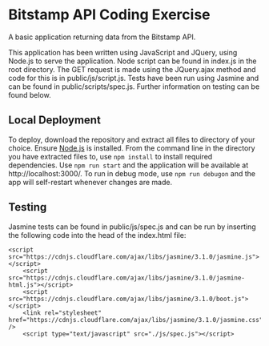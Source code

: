 # Bitstamp API Coding Exercise

A basic application returning data from the Bitstamp API.

This application has been written using JavaScript and JQuery, using Node.js to serve the application.
Node script can be found in index.js in the root directory.
The GET request is made using the JQuery.ajax method and code for this is in public/js/script.js.
Tests have been run using Jasmine and can be found in public/scripts/spec.js. Further information on testing can be found below.

## Local Deployment
To deploy, download the repository and extract all files to directory of your choice.
Ensure [Node.js](https://nodejs.org/en/) is installed.
From the command line in the directory you have extracted files to, use `npm install` to install required dependencies.
Use `npm run start` and the application will be available at http://localhost:3000/.
To run in debug mode, use `npm run debugon` and the app will self-restart whenever changes are made.

## Testing
Jasmine tests can be found in public/js/spec.js and can be run by inserting the following code into the head of the index.html file:
```
<script src="https://cdnjs.cloudflare.com/ajax/libs/jasmine/3.1.0/jasmine.js"></script>
    <script src="https://cdnjs.cloudflare.com/ajax/libs/jasmine/3.1.0/jasmine-html.js"></script>
    <script src="https://cdnjs.cloudflare.com/ajax/libs/jasmine/3.1.0/boot.js"></script>
    <link rel="stylesheet" href="https://cdnjs.cloudflare.com/ajax/libs/jasmine/3.1.0/jasmine.css" />
    <script type="text/javascript" src="./js/spec.js"></script>
```


